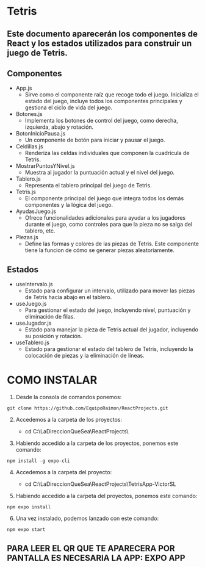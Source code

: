 # Tetris
## Este documento aparecerán los componentes de React y los estados utilizados para construir un juego de Tetris.

## Componentes

- App.js
    - Sirve como el componente raíz que recoge todo el juego. Inicializa el estado del juego, incluye todos los componentes principales y gestiona el ciclo de vida del juego.
- Botones.js
    - Implementa los botones de control del juego, como derecha, izquierda, abajo y rotación.
- BotonInicioPausa.js
    - Un componente de botón para iniciar y pausar el juego.
- Celdillas.js
    - Renderiza las celdas individuales que componen la cuadrícula de Tetris.
- MostrarPuntosYNivel.js
    - Muestra al jugador la puntuación actual y el nivel del juego.
- Tablero.js
    - Representa el tablero principal del juego de Tetris.
- Tetris.js
    - El componente principal del juego que integra todos los demás componentes y la lógica del juego.
- AyudasJuego.js
    - Ofrece funcionalidades adicionales para ayudar a los jugadores durante el juego, como controles para que la pieza no se salga del tablero, etc.
- Piezas.js
    - Define las formas y colores de las piezas de Tetris. Este componente tiene la funcion de cómo se generar piezas aleatoriamente.

## Estados
- useIntervalo.js
    - Estado para configurar un intervalo, utilizado para mover las piezas de Tetris hacia abajo en el tablero.
- useJuego.js
    - Para gestionar el estado del juego, incluyendo nivel, puntuación y eliminación de filas.
- useJugador.js
    - Estado para manejar la pieza de Tetris actual del jugador, incluyendo su posición y rotación.
- useTablero.js
    - Estado para gestionar el estado del tablero de Tetris, incluyendo la colocación de piezas y la eliminación de líneas.


# COMO INSTALAR 

1. Desde la consola de comandos ponemos:
~~~
git clone https://github.com/EquipoRaimon/ReactProjects.git
~~~

2. Accedemos a la carpeta de los proyectos:
    - cd C:\LaDireccionQueSea\ReactProjects\
  
3. Habiendo accedido a la carpeta de los proyectos, ponemos este comando:
~~~
npm install -g expo-cli
~~~

4. Accedemos a la carpeta del proyecto:
    - cd C:\LaDireccionQueSea\ReactProjects\TetrisApp-VictorSL
  
5. Habiendo accedido a la carpeta del proyectos, ponemos este comando:
~~~
npm expo install
~~~

6. Una vez instalado, podemos lanzado con este comando:
~~~
npm expo start
~~~

## PARA LEER EL QR QUE TE APARECERA POR PANTALLA ES NECESARIA LA APP: EXPO APP
